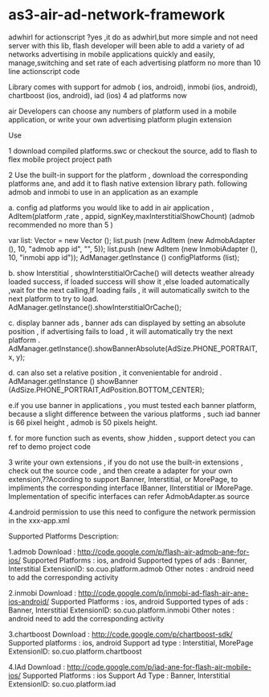 as3-air-ad-network-framework
============================

adwhirl for actionscript ?yes ,it do as adwhirl,but more simple and not need server 
with this lib, flash developer will been able to  add a variety of ad networks advertising in mobile applications  quickly and easily, 
manage,switching and set rate of each advertising platform no more than 10 line actionscript  code

Library comes with support for admob (  ios, android), inmobi (ios, android), chartboost (ios, android), iad (ios) 4 ad platforms now

air Developers can choose any numbers of platform used in a mobile application, or write your own advertising platform plugin  extension

Use

1 download compiled platforms.swc or checkout the source, add to  flash to flex mobile project  project path

2 Use the built-in support for the platform , download the corresponding platforms ane, and add it to flash  native extension library path. following admob and inmobi to use in an application as an example

a. config ad platforms you would like to add in air application , AdItem(platform ,rate , appid, signKey,maxInterstitialShowChount) (admob  recommended no more than 5 )

var list: Vector <AdItem> = new Vector <AdItem> ();
list.push (new AdItem (new AdmobAdapter (), 10, "admob app id", "", 5));
list.push (new AdItem (new InmobiAdapter (), 10, "inmobi app id"));
AdManager.getInstance () configPlatforms (list);

b. show Interstitial ,  showInterstitialOrCache() will detects weather already loaded success, if loaded success will show it ,else  loaded automatically  ,wait for the next calling,If loading fails , it will automatically switch to the next platform to try to load.
AdManager.getInstance().showInterstitialOrCache();

c. display banner ads , banner ads can displayed by setting an absolute position , if advertising fails to load , it will automatically try the next  platform .
AdManager.getInstance().showBannerAbsolute(AdSize.PHONE_PORTRAIT, x, y);

d. can also set a relative position  , it convenientable for android .
AdManager.getInstance () showBanner (AdSize.PHONE_PORTRAIT,AdPosition.BOTTOM_CENTER);

e.if you use  banner in applications , you must  tested each banner platform, because a slight difference between the various platforms , such iad banner is 66 pixel height , admob is 50 pixels height.

f. for more function such as events, show ,hidden  , support  detect you can ref to demo project code

3  write your own extensions , if you do not use the built-in extensions ,  check out the source code , and then create a adapter for your own extension,??According to support Banner, Interstitial, or MorePage, to impliments the corresponding interface IBanner, IInterstitial or IMorePage. Implementation of specific interfaces can refer AdmobAdapter.as source

4.android permission to use this need to configure the network permission in the xxx-app.xml
<uses-permission android:name="android.permission.ACCESS_NETWORK_STATE"/>
<uses-permission android:name="android.permission.ACCESS_WIFI_STATE"/>
<uses-permission android:name="android.permission.INTERNET"/>

Supported Platforms Description:

1.admob
Download : http://code.google.com/p/flash-air-admob-ane-for-ios/
Supported Platforms : ios, android
Supported types of ads : Banner, Interstitial
ExtensionID: so.cuo.platform.admob
Other notes : android need to add the corresponding activity
<activity android:name="com.google.ads.AdActivity"
android:configChanges="keyboard|keyboardHidden|orientation|screenLayout|uiMode|screenSize|smallestScreenSize"/>

2.inmobi
Download : http://code.google.com/p/inmobi-ad-flash-air-ane-ios-android/
Supported Platforms : ios, android
Supported types of ads : Banner, Interstitial
ExtensionID: so.cuo.platform.inmobi
Other notes : android need to add the corresponding activity
<activity android:name="com.inmobi.androidsdk.IMBrowserActivity" android:configChanges="keyboardHidden|orientation|keyboard|smallestScreenSize|screenSize" android:hardwareAccelerated="true" />

3.chartboost
Download : http://code.google.com/p/chartboost-sdk/
Supported platforms : ios, android
Support ad type : Interstitial, MorePage
ExtensionID: so.cuo.platform.chartboost

4.IAd
Download : http://code.google.com/p/iad-ane-for-flash-air-mobile-ios/
Supported Platforms : ios
Support Ad Type : Banner, Interstitial
ExtensionID: so.cuo.platform.iad
